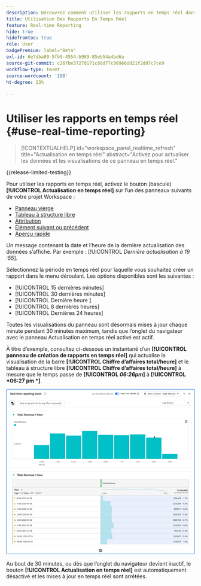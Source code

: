 ```yaml
---
description: Découvrez comment utiliser les rapports en temps réel dans Analysis Workspace.
title: Utilisation Des Rapports En Temps Réel
feature: Real-time Reporting
hide: true
hidefromtoc: true
role: User
badgePremium: label="Beta"
exl-id: 6e7dba80-5fb9-4554-b989-85eb54a4bd6a
source-git-commit: c26fbe37270171c80d77c96966dd21f2dd7c7ce9
workflow-type: tm+mt
source-wordcount: '198'
ht-degree: 13%

---
```


# Utiliser les rapports en temps réel {#use-real-time-reporting}

>[!CONTEXTUALHELP]
>id="workspace_panel_realtime_refresh"
>title="Actualisation en temps réel"
>abstract="Activez pour actualiser les données et les visualisations de ce panneau en temps réel."

{{release-limited-testing}}

Pour utiliser les rapports en temps réel, activez le bouton (bascule) **[!UICONTROL Actualisation en temps réel]** sur l’un des panneaux suivants de votre projet Workspace :

* [Panneau vierge](/help/analysis-workspace/c-panels/blank-panel.md)
* [Tableau à structure libre](/help/analysis-workspace/c-panels/freeform-panel.md)
* [Attribution](/help/analysis-workspace/c-panels/attribution.md)
* [Élément suivant ou précédent](/help/analysis-workspace/c-panels/next-previous.md)
* [Aperçu rapide](/help/analysis-workspace/c-panels/quickinsight.md)

Un message contenant la date et l’heure de la dernière actualisation des données s’affiche. Par exemple : [!UICONTROL  *Dernière actualisation à 19 :55*].

Sélectionnez la période en temps réel pour laquelle vous souhaitez créer un rapport dans le menu déroulant. Les options disponibles sont les suivantes :

* [!UICONTROL 15 dernières minutes]
* [!UICONTROL 30 dernières minutes]
* [!UICONTROL Dernière heure ]
* [!UICONTROL 8 dernières heures]
* [!UICONTROL Dernières 24 heures]

Toutes les visualisations du panneau sont désormais mises à jour chaque minute pendant 30 minutes maximum, tandis que l’onglet du navigateur avec le panneau Actualisation en temps réel activé est actif.

À titre d’exemple, consultez ci-dessous un instantané d’un **[!UICONTROL panneau de création de rapports en temps réel]** qui actualise la visualisation de la barre **[!UICONTROL Chiffre d’affaires total/heure]** et le tableau à structure libre **[!UICONTROL Chiffre d’affaires total/heure]** à mesure que le temps passe de **[!UICONTROL *06:26pm*]** à **[!UICONTROL *06:27 pm *]**.

![Actualisation en temps réel](assets/real-time-refresh.gif)

Au bout de 30 minutes, ou dès que l’onglet du navigateur devient inactif, le bouton **[!UICONTROL Actualisation en temps réel]** est automatiquement désactivé et les mises à jour en temps réel sont arrêtées.
